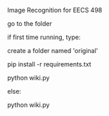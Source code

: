 Image Recognition for EECS 498

go to the folder

if first time running, type:

create a folder named 'original'

pip install -r requirements.txt

python wiki.py

else:

python wiki.py
